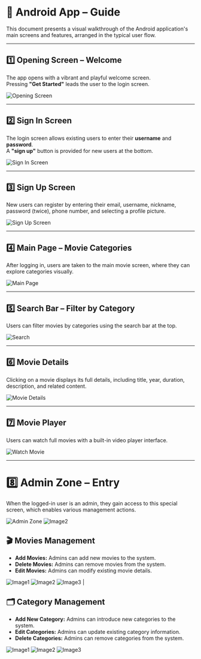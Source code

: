 # 📱 Android App – Guide

This document presents a visual walkthrough of the Android application's main screens and features, arranged in the typical user flow.

---

## 1️⃣ Opening Screen – Welcome

The app opens with a vibrant and playful welcome screen.  
Pressing **"Get Started"** leads the user to the login screen.

![Opening Screen](../AndroidImages/welcome.png)

---

## 2️⃣ Sign In Screen

The login screen allows existing users to enter their **username** and **password**.  
A **"sign up"** button is provided for new users at the bottom.

![Sign In Screen](../AndroidImages/login.png)

---

## 3️⃣ Sign Up Screen

New users can register by entering their email, username, nickname, password (twice), phone number, and selecting a profile picture.

![Sign Up Screen](../AndroidImages/signup.png)

---

## 4️⃣ Main Page – Movie Categories

After logging in, users are taken to the main movie screen, where they can explore categories visually.

![Main Page](../AndroidImages/4mainpage.png)

---

## 5️⃣ Search Bar – Filter by Category

Users can filter movies by categories using the search bar at the top.

![Search](../AndroidImages/5search.png)

---

## 6️⃣ Movie Details

Clicking on a movie displays its full details, including title, year, duration, description, and related content.

![Movie Details](../AndroidImages/6clickonmovie.png)

---

## 7️⃣ Movie Player

Users can watch full movies with a built-in video player interface.

![Watch Movie](../AndroidImages/7watchmovie.png)

---

# 8️⃣ Admin Zone – Entry

When the logged-in user is an admin, they gain access to this special screen, which enables various management actions.

![Admin Zone](../AndroidImages/adminzone2.0.png) ![Image2](../AndroidImages/adminactions.png)

## 🎬 Movies Management

- **Add Movies:** Admins can add new movies to the system.
- **Delete Movies:** Admins can remove movies from the system.
- **Edit Movies:** Admins can modify existing movie details.


![Image1](../AndroidImages/addmovie2.0.png) ![Image2](../AndroidImages/deletemovie2.0.png) ![Image3](../AndroidImages/editmovie2.0.png) |


## 🗂️ Category Management 

- **Add New Category:** Admins can introduce new categories to the system.
- **Edit Categories:** Admins can update existing category information.
- **Delete Categories:** Admins can remove categories from the system.



![Image1](../AndroidImages/addCategory2.0.png) ![Image2](../AndroidImages/categoriesmanage2.0.png) ![Image3](../AndroidImages/editcategory.png)



